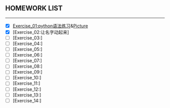 ## HOMEWORK LIST
------
- [x] [Exercise_01:python语法练习](https://github.com/xuhongyu123/compuational_physics_N2015301020112/blob/master/untitled0.py)&[Picture](https://github.com/xuhongyu123/compuational_physics_N2015301020112/blob/master/%E6%8D%95%E8%8E%B7.PNG)    
- [x] [Exercise_02:让名字动起来]
- [ ] [Exercise_03:]
- [ ] [Exercise_04:]
- [ ] [Exercise_05:]
- [ ] [Exercise_06:]
- [ ] [Exercise_07:]
- [ ] [Exercise_08:]
- [ ] [Exercise_09:]
- [ ] [Exercise_10:]
- [ ] [Exercise_11:]
- [ ] [Exercise_12:]
- [ ] [Exercise_13:]
- [ ] [Exercise_14:]
